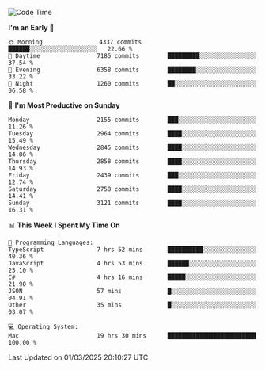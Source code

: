 <!--START_SECTION:waka-->
![Code Time](http://img.shields.io/badge/Code%20Time-4%2C868%20hrs%2028%20mins-blue)

**I'm an Early 🐤** 

```text
🌞 Morning                4337 commits        ██████░░░░░░░░░░░░░░░░░░░   22.66 % 
🌆 Daytime                7185 commits        █████████░░░░░░░░░░░░░░░░   37.54 % 
🌃 Evening                6358 commits        ████████░░░░░░░░░░░░░░░░░   33.22 % 
🌙 Night                  1260 commits        ██░░░░░░░░░░░░░░░░░░░░░░░   06.58 % 
```
📅 **I'm Most Productive on Sunday** 

```text
Monday                   2155 commits        ███░░░░░░░░░░░░░░░░░░░░░░   11.26 % 
Tuesday                  2964 commits        ████░░░░░░░░░░░░░░░░░░░░░   15.49 % 
Wednesday                2845 commits        ████░░░░░░░░░░░░░░░░░░░░░   14.86 % 
Thursday                 2858 commits        ████░░░░░░░░░░░░░░░░░░░░░   14.93 % 
Friday                   2439 commits        ███░░░░░░░░░░░░░░░░░░░░░░   12.74 % 
Saturday                 2758 commits        ████░░░░░░░░░░░░░░░░░░░░░   14.41 % 
Sunday                   3121 commits        ████░░░░░░░░░░░░░░░░░░░░░   16.31 % 
```


📊 **This Week I Spent My Time On** 

```text
💬 Programming Languages: 
TypeScript               7 hrs 52 mins       ██████████░░░░░░░░░░░░░░░   40.36 % 
JavaScript               4 hrs 53 mins       ██████░░░░░░░░░░░░░░░░░░░   25.10 % 
C#                       4 hrs 16 mins       █████░░░░░░░░░░░░░░░░░░░░   21.90 % 
JSON                     57 mins             █░░░░░░░░░░░░░░░░░░░░░░░░   04.91 % 
Other                    35 mins             █░░░░░░░░░░░░░░░░░░░░░░░░   03.07 % 

💻 Operating System: 
Mac                      19 hrs 30 mins      █████████████████████████   100.00 % 
```


 Last Updated on 01/03/2025 20:10:27 UTC
<!--END_SECTION:waka-->
